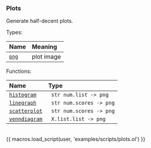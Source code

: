 ### Plots

Generate half-decent plots.

Types:

| Name      | Meaning |
| :-------- | :------ |
| <a href="javascript:;" onclick="help_and_scripts('png')">`png`</a> | plot image |

Functions:

| Name | Type |
| :--- | :--- |
| <a href="javascript:;" onclick="help_and_scripts('histogram')">`histogram`</a> | ` str num.list -> png` |
| <a href="javascript:;" onclick="help_and_scripts('linegraph')">`linegraph`</a> | ` str num.scores -> png` |
| <a href="javascript:;" onclick="help_and_scripts('scatterplot')">`scatterplot`</a> | ` str num.scores -> png` |
| <a href="javascript:;" onclick="help_and_scripts('venndiagram')">`venndiagram`</a> | ` X.list.list -> png` |

<br/>
{{ macros.load_script(user, 'examples/scripts/plots.ol') }}
